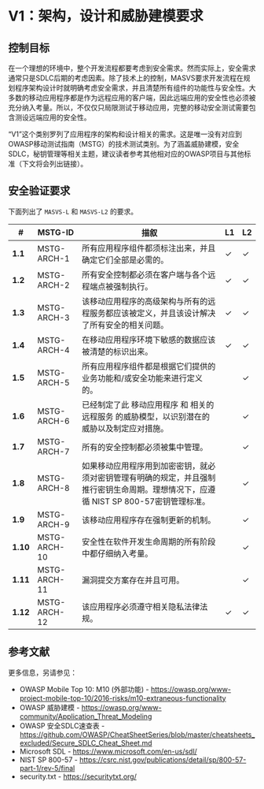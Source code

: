 # V1：架构，设计和威胁建模要求

## 控制目标

在一个理想的环境中，整个开发流程都要考虑到安全需求。然而实际上，安全需求通常只是SDLC后期的考虑因素。除了技术上的控制，MASVS要求开发流程在规划程序架构设计时就明确考虑安全需求，并且清楚所有组件的功能性与安全性。大多数的移动应用程序都是作为远程应用的客户端，因此远端应用的安全性也必须被充分纳入考量。所以，不仅仅只局限测试于移动应用，完整的移动安全测试需要包含测设远端应用的安全性。

“V1”这个类别罗列了应用程序的架构和设计相关的需求。这是唯一没有对应到OWASP移动测试指南（MSTG）的技术测试类别。为了涵盖威胁建模，安全SDLC，秘钥管理等相关主题，建议读者参考其他相对应的OWASP项目与其他标准（下文将会列出链接）。

## 安全验证要求

下面列出了 `MASVS-L` 和 `MASVS-L2` 的要求。

| # | MSTG-ID | 描叙 | L1 | L2 |
| -- | ---------- | ---------------------- | - | - |
| **1.1** | MSTG-ARCH-1 | 所有应用程序组件都须标注出来，并且确定它们全部是必需的。 | ✓ | ✓ |
| **1.2** | MSTG-ARCH-2 | 所有安全控制都必须在客户端与各个远程端点被强制执行。 | ✓ | ✓ |
| **1.3** | MSTG-ARCH-3 | 该移动应用程序的高级架构与所有的远程服务都应该被定义，并且该设计解决了所有安全的相关问题。 | ✓ | ✓ |
| **1.4** | MSTG-ARCH-4 | 在移动应用程序环境下敏感的数据应该被清楚的标识出来。 | ✓ | ✓ |
| **1.5** | MSTG-ARCH-5 | 所有应用程序组件都是根据它们提供的业务功能和/或安全功能来进行定义的。 | | ✓ |
| **1.6** | MSTG-ARCH-6 | 已经制定了此 移动应用程序 和 相关的远程服务 的威胁模型，以识别潜在的威胁以及制定应对措施。 | | ✓ |
| **1.7** | MSTG-ARCH-7 | 所有的安全控制都必须被集中管理。 | | ✓ |
| **1.8** | MSTG-ARCH-8 | 如果移动应用程序用到加密密钥，就必须对密钥管理有明确的规定，并且强制推行密钥生命周期。理想情况下，应遵循 NIST SP 800-57密钥管理标准。 | | ✓ |
| **1.9** | MSTG-ARCH-9 | 该移动应用程序存在强制更新的机制。 | | ✓ |
| **1.10** | MSTG-ARCH-10 | 安全性在软件开发生命周期的所有阶段中都仔细纳入考量。 | | ✓ |
| **1.11** | MSTG-ARCH-11 | 漏洞提交方案存在并且可用。 | | ✓ |
| **1.12** | MSTG-ARCH-12 | 该应用程序必须遵守相关隐私法律法规。 | ✓ | ✓ |

## 参考文献

更多信息，另请参见：

- OWASP Mobile Top 10: M10 (外部功能) - <https://owasp.org/www-project-mobile-top-10/2016-risks/m10-extraneous-functionality>
- OWASP 威胁建模 - <https://owasp.org/www-community/Application_Threat_Modeling>
- OWASP 安全SDLC速查表 - <https://github.com/OWASP/CheatSheetSeries/blob/master/cheatsheets_excluded/Secure_SDLC_Cheat_Sheet.md>
- Microsoft SDL - <https://www.microsoft.com/en-us/sdl/>
- NIST SP 800-57 - <https://csrc.nist.gov/publications/detail/sp/800-57-part-1/rev-5/final>
- security.txt - <https://securitytxt.org/>
